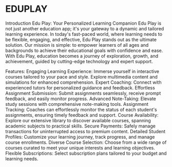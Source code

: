 # EDUPLAY
Introduction
Edu Play: Your Personalized Learning Companion
Edu Play is not just another education app; it's your gateway to a dynamic and tailored learning experience.
In today's fast-paced world, where learning needs to be flexible, engaging, and effective, Edu Play stands out as the ultimate solution.
Our mission is simple: to empower learners of all ages and backgrounds to achieve their educational goals with confidence and ease.
With Edu Play, education becomes a journey of exploration, growth, and achievement, guided by cutting-edge technology and expert support.

Features:
Engaging Learning Experience: Immerse yourself in interactive courses tailored to your pace and style. Explore multimedia content and simulations for enhanced comprehension.
 Expert Coaching: Connect with experienced tutors for personalized guidance and feedback.
Effortless Assignment Submission: Submit assignments seamlessly, receive prompt feedback, and easily monitor 
progress.
Advanced Note-Taking: Elevate study sessions with comprehensive note-making tools.
Assignment Tracking: Coaches can effortlessly monitor the status of each student's assignments, ensuring timely 
feedback and support.
Course Availability: Explore our extensive library to discover available courses, spanning academic subjects to practical 
skills.
Secure Payments: Safely manage transactions for uninterrupted access to premium content.
Detailed Student Profiles: Customize your learning journey, track progress, and manage course enrollments.
Diverse Course Selection: Choose from a wide range of courses curated to meet your unique interests and learning objectives.
Flexible Subscriptions: Select subscription plans tailored to your budget and learning needs.
